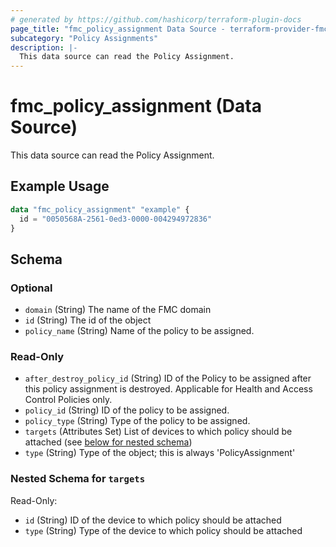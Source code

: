 ```yaml
---
# generated by https://github.com/hashicorp/terraform-plugin-docs
page_title: "fmc_policy_assignment Data Source - terraform-provider-fmc"
subcategory: "Policy Assignments"
description: |-
  This data source can read the Policy Assignment.
---
```


# fmc_policy_assignment (Data Source)

This data source can read the Policy Assignment.

## Example Usage

```terraform
data "fmc_policy_assignment" "example" {
  id = "0050568A-2561-0ed3-0000-004294972836"
}
```

<!-- schema generated by tfplugindocs -->
## Schema

### Optional

- `domain` (String) The name of the FMC domain
- `id` (String) The id of the object
- `policy_name` (String) Name of the policy to be assigned.

### Read-Only

- `after_destroy_policy_id` (String) ID of the Policy to be assigned after this policy assignment is destroyed. Applicable for Health and Access Control Policies only.
- `policy_id` (String) ID of the policy to be assigned.
- `policy_type` (String) Type of the policy to be assigned.
- `targets` (Attributes Set) List of devices to which policy should be attached (see [below for nested schema](#nestedatt--targets))
- `type` (String) Type of the object; this is always 'PolicyAssignment'

<a id="nestedatt--targets"></a>
### Nested Schema for `targets`

Read-Only:

- `id` (String) ID of the device to which policy should be attached
- `type` (String) Type of the device to which policy should be attached
